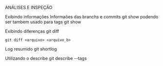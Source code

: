 ANÁLISES E INSPEÇÃO

Exibindo informações
    Informaões das branchs e commits
        git show
    podendo ser tambem usado para tags
        git show <tag>

Exibindo diferenças
    git diff

    git diff <arquivo> <arquivo_b>

Log resumido
    git shortlog

Utilizando o describe
    git describe --tags